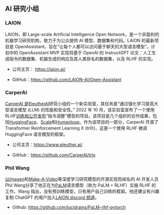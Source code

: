 ## AI 研究小组

### LAION

LAION，即 Large-scale Artificial Intelligence Open Network，是一个非盈利的机器学习研究机构，致力于为公众提供 AI 模型、数据集和代码。LAION 的最新项目是 OpenAssistant，旨在“让每个人都可以访问基于聊天的大型语言模型”。计划中的 OpenAssistant MVP 实现将基于 OpenAI 的 InstructGPT 论文：人工生成指令的数据集、机器生成的响应及其人类排名的数据集，以及 RLHF 的实现。

- 公司主页： https://laion.ai/

- GitHub：https://github.com/LAION-AI/Open-Assistant

### CarperAI

[CarperAI 是EleutherAI](https://www.eleuther.ai/)研究小组的一个新实验室，其任务是“通过强化学习提高大型语言模型 (LLM) 的性能和安全性。” 2022 年 10 月，该实验室宣布了一个使用 RLHF[训练和公开发布](https://carper.ai/instruct-gpt-announcement/)“指令调整”模型的项目。该项目是几个组织的合作成果，包括[HuggingFace](http://huggingface.co/)、[Scale](https://scale.com/)和[Humanloop](https://humanloop.com/)。作为该项目的一部分，CarperAI 开源了 Transformer Reinforcement Learning X (trlX)，这是一个使用 RLHF 微调 HuggingFace 语言模型的框架。

- 公司主页：https://www.eleuther.ai/

- GitHub：https://github.com/CarperAI/trlx

###  Phil Wang

[以Imagen](https://www.infoq.com/news/2022/06/google-brain-imagen/)和[Make-A-Video](https://www.infoq.com/news/2022/10/meta-make-a-video/)等深度学习研究模型的开源实现而闻名的 AI 开发人员 Phil Wang分享了他正在为[PaLM](https://www.infoq.com/news/2022/04/google-palm-ai/)语言模型（称为 PaLM + RLHF）实施 RLHF 的工作。Wang 指出，没有预训练模型，只有用户自己训练的框架。他还建议有兴趣复制 ChatGPT 的用户加入[LAION discord 频道](https://discord.com/invite/xBPBXfcFHd)。

- Github: https://github.com/lucidrains/PaLM-rlhf-pytorch


